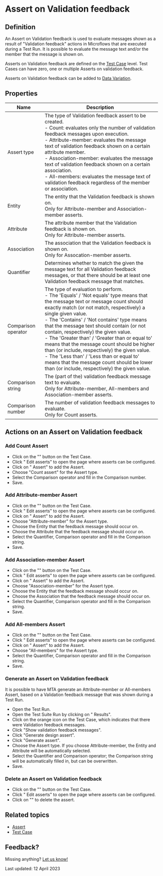 # Assert on Validation feedback

## Definition

An Assert on Validation feedback is used to evaluate messages shown as a result of "Validation feedback" actions in Microflows that are executed during a Test Run.
It is possible to evaluate the message text and/or the member that the message is shown on.  

Asserts on Validation feedback are defined on the [Test Case](../test-case) level. Test Cases can have zero, one or multiple Asserts on validation feedback.

Asserts on Validation feedback can be added to [Data Variation](../datavariation).


## Properties
| Name                | Description                                                                                                                                                                                                                                                                                                                                                                                                                                                                                                                                                                                                                                                          |
| ------------------- | -------------------------------------------------------------------------------------------------------------------------------------------------------------------------------------------------------------------------------------------------------------------------------------------------------------------------------------------------------------------------------------------------------------------------------------------------------------------------------------------------------------------------------------------------------------------------------------------------------------------------------------------------------------------- |
| Assert type         | The type of Validation feedback assert to be created. <br />  - Count: evaluates only the number of validation feedback messages upon execution. <br />  - Attribute-member: evaluates the message text of validation feedback shown on a certain attribute member. <br />  - Association-member: evaluates the message text of validation feedback shown on a certain association. <br />  - All-members: evaluates the message text of validation feedback regardless of the member or association.                                                                                                                                                                |
| Entity              | The entity that the Validation feedback is shown on. <br />  Only for Attribute-member and Association-member asserts.                                                                                                                                                                                                                                                                                                                                                                                                                                                                                                                                               |
| Attribute           | The attribute member that the Validation feedback is shown on. <br />  Only for Attribute-member asserts.                                                                                                                                                                                                                                                                                                                                                                                                                                                                                                                                                            |
| Association         | The association that the Validation feedback is shown on. <br />  Only for Assocation-member asserts.                                                                                                                                                                                                                                                                                                                                                                                                                                                                                                                                                                |
| Quantifier          | Determines whether to match the given the message text for all Validation feedback messages, or that there should be at least one Validation feedback message that matches.                                                                                                                                                                                                                                                                                                                                                                                                                                                                                          |
| Comparison operator | The type of evaluation to perform. <br />  - The 'Equals' / 'Not equals' type means that the message text or message count should exactly match (or not match, respectively) a single given value. <br />   - The 'Contains' / 'Not contains' type means that the message text should contain (or not contain, respectively) the given value.  <br />   - The 'Greater than' / 'Greater than or equal to' means that the message count should be higher than (or include, respectively) the given value.  <br />   - The 'Less than' / 'Less than or equal to' means that the message count should be lower than (or include, respectively) the given value.  <br /> |
| Comparison string   | The (part of the) validation feedback message text to evaluate. <br />  Only for Attribute-member, All-members and Association-member asserts.                                                                                                                                                                                                                                                                                                                                                                                                                                                                                                                       |
| Comparison number   | The number of validation feedback messages to evaluate. <br /> Only for Count asserts.                                                                                                                                                                                                                                                                                                                                                                                                                                                                                                                                                                               |


## Actions on an Assert on Validation feedback 

### Add Count Assert 
- Click on the "<i class="fas fa-ellipsis"></i>" button on the Test Case. 
- Click "<i class="fal fa-ballot-check"></i> Edit asserts" to open the page where asserts can be configured. 
- Click on "<i class="fal fa-plus-circle"></i> Assert" to add the Assert.
- Choose "Count assert" for the Assert type.
- Select the Comparison operator and fill in the Comparison number.
- Save.
 
### Add Attribute-member Assert 
- Click on the "<i class="fas fa-ellipsis"></i>" button on the Test Case. 
- Click "<i class="fal fa-ballot-check"></i> Edit asserts" to open the page where asserts can be configured. 
- Click on "<i class="fal fa-plus-circle"></i> Assert" to add the Assert.
- Choose "Attribute-member" for the Assert type.
- Choose the Entity that the feedback message should occur on.
- Choose the Attribute that the feedback message should occur on.
- Select the Quantifier, Comparison operator and fill in the Comparison string.
- Save.

### Add Association-member Assert 
- Click on the "<i class="fas fa-ellipsis"></i>" button on the Test Case. 
- Click "<i class="fal fa-ballot-check"></i> Edit asserts" to open the page where asserts can be configured. 
- Click on "<i class="fal fa-plus-circle"></i> Assert" to add the Assert.
- Choose "Association-member" for the Assert type.
- Choose the Entity that the feedback message should occur on.
- Choose the Association that the feedback message should occur on.
- Select the Quantifier, Comparison operator and fill in the Comparison string.
- Save.

### Add All-members Assert 
- Click on the "<i class="fas fa-ellipsis"></i>" button on the Test Case. 
- Click "<i class="fal fa-ballot-check"></i> Edit asserts" to open the page where asserts can be configured. 
- Click on "<i class="fal fa-plus-circle"></i> Assert" to add the Assert.
- Choose "All-members" for the Assert type.
- Select the Quantifier, Comparison operator and fill in the Comparison string.
- Save.

### Generate an Assert on Validation feedback 

It is possible to have MTA generate an Attribute-member or All-members Assert, based on a Validation feedback message that was shown during a Test Run.

- Open the Test Run.
- Open the Test Suite Run by clicking on "<i class="fal fa-eye"></i> Results".
- Click on the orange <font color="orange"> <i class="fal fa-message-check"></i> </font> icon on the Test Case, which indicates that there were Validation feedback messages.
- Click "Show validation feedback messages".
- Click "Generate design assert".
- Click "Generate assert".
- Choose the Assert type. If you choose Attribute-member, the Entity and Attribute will be automatically selected.
- Select the Quantifier and Comparison operator; the Comparison string will be automatically filled in, but can be overwritten.
- Save.

### Delete an Assert on Validation feedback 

- Click on the "<i class="fas fa-ellipsis"></i>" button on the Test Case. 
- Click "<i class="fal fa-ballot-check"></i> Edit asserts" to open the page where asserts can be configured. 
- Click on "<i class="fas fa-trash-alt"></i>" to delete the assert.

## Related topics
- [Assert](../Assert/)
- [Test Case](../test-case)

## Feedback?
Missing anything? [Let us know!](mailto:support@menditect.com)

Last updated: 12 April 2023